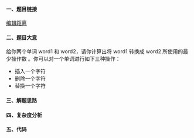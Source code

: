 #### 一、题目链接
[编辑距离](https://leetcode-cn.com/problems/edit-distance/)

#### 二、题目大意
给你两个单词 word1 和 word2，请你计算出将 word1 转换成 word2 所使用的最少操作数 。你可以对一个单词进行如下三种操作：
- 插入一个字符
- 删除一个字符
- 替换一个字符

#### 三、解题思路


#### 四、复杂度分析

#### 五、代码